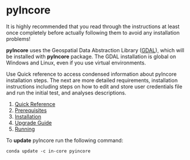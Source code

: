 # pyIncore

It is highly recommended that you read through the instructions at least once completely before actually following them to avoid any installation problems!

**pyIncore** uses the Geospatial Data Abstraction Library ([GDAL](https://www.gdal.org/)), which will be installed with **pyIncore** package. The GDAL installation is global on Windows and Linux, even if you use virtual environments.

Use Quick reference to access condensed information about pyIncore installation steps.
The next are more detailed requirements, installation instructions including steps on how to edit and store user credentials file
and run the initial test, and analyses descriptions.

1. [Quick Reference](pyincore/quick_reference.md)
2. [Prerequisites](pyincore/prerequisites.md)
3. [Installation](pyincore/install_pyincore.md)
4. [Upgrade Guide](pyincore/pyincore_upgrade.md)
5. [Running](pyincore/running.md)

To **update** pyIncore run the following command:

```
conda update -c in-core pyincore
```